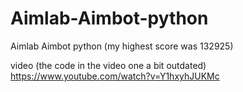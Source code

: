 # Aimlab-Aimbot-python
Aimlab Aimbot python (my highest score was 132925)

video (the code in the video one a bit outdated)
https://www.youtube.com/watch?v=Y1hxyhJUKMc
